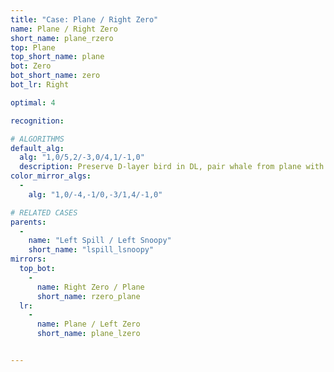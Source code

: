```yaml
---
title: "Case: Plane / Right Zero"
name: Plane / Right Zero
short_name: plane_rzero
top: Plane
top_short_name: plane
bot: Zero
bot_short_name: zero
bot_lr: Right

optimal: 4

recognition:

# ALGORITHMS
default_alg:
  alg: "1,0/5,2/-3,0/4,1/-1,0"
  description: Preserve D-layer bird in DL, pair whale from plane with same-color bird.
color_mirror_algs:
  -
    alg: "1,0/-4,-1/0,-3/1,4/-1,0"

# RELATED CASES
parents:
  -
    name: "Left Spill / Left Snoopy"
    short_name: "lspill_lsnoopy"
mirrors:
  top_bot:
    -
      name: Right Zero / Plane
      short_name: rzero_plane
  lr:
    -
      name: Plane / Left Zero
      short_name: plane_lzero


---
```


